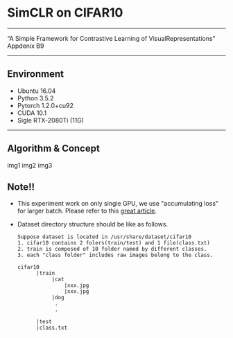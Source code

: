 # SimCLR on CIFAR10
---
“A Simple Framework for Contrastive Learning of VisualRepresentations” Appdenix B9

---
## Environment
* Ubuntu 16.04
* Python 3.5.2
* Pytorch 1.2.0+cu92
* CUDA 10.1
* Sigle RTX-2080Ti (11G)
---
## Algorithm & Concept
img1
img2
img3


## Note!!
* This experiment work on only single GPU, we use "accumulating loss"
  for larger batch. Please refer to this [great article](https://medium.com/huggingface/training-larger-batches-practical-tips-on-1-gpu-multi-gpu-distributed-setups-ec88c3e51255).

* Dataset directory structure should be like as follows.
  ```
  Suppose dataset is located in /usr/share/dataset/cifar10
  1. cifar10 contains 2 folers(train/test) and 1 file(class.txt)
  2. train is composed of 10 folder named by different classes.
  3. each "class folder" includes raw images belong to the class.
  
  cifar10
        |train
             |cat
                 |xxx.jpg
                 |xxx.jpg
             |dog
              .
              .
    
        |test
        |class.txt
  
  ```

